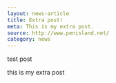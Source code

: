 ```yaml
---
layout: news-article
title: Extra post!
meta: This is my extra post.
source: http://www.penisland.net/
category: news
---
```


test post

this is my extra post